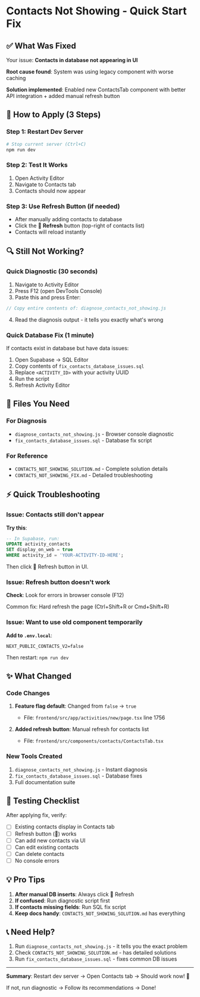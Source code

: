 # Contacts Not Showing - Quick Start Fix

## ✅ What Was Fixed

Your issue: **Contacts in database not appearing in UI**

**Root cause found**: System was using legacy component with worse caching

**Solution implemented**: Enabled new ContactsTab component with better API integration + added manual refresh button

## 🚀 How to Apply (3 Steps)

### Step 1: Restart Dev Server
```bash
# Stop current server (Ctrl+C)
npm run dev
```

### Step 2: Test It Works
1. Open Activity Editor
2. Navigate to Contacts tab
3. Contacts should now appear

### Step 3: Use Refresh Button (if needed)
- After manually adding contacts to database
- Click the 🔄 **Refresh** button (top-right of contacts list)
- Contacts will reload instantly

## 🔍 Still Not Working?

### Quick Diagnostic (30 seconds)

1. Navigate to Activity Editor
2. Press F12 (open DevTools Console)
3. Paste this and press Enter:

```javascript
// Copy entire contents of: diagnose_contacts_not_showing.js
```

4. Read the diagnosis output - it tells you exactly what's wrong

### Quick Database Fix (1 minute)

If contacts exist in database but have data issues:

1. Open Supabase → SQL Editor
2. Copy contents of `fix_contacts_database_issues.sql`
3. Replace `<ACTIVITY_ID>` with your activity UUID
4. Run the script
5. Refresh Activity Editor

## 📁 Files You Need

### For Diagnosis
- `diagnose_contacts_not_showing.js` - Browser console diagnostic
- `fix_contacts_database_issues.sql` - Database fix script

### For Reference
- `CONTACTS_NOT_SHOWING_SOLUTION.md` - Complete solution details
- `CONTACTS_NOT_SHOWING_FIX.md` - Detailed troubleshooting

## ⚡ Quick Troubleshooting

### Issue: Contacts still don't appear

**Try this**:
```sql
-- In Supabase, run:
UPDATE activity_contacts 
SET display_on_web = true 
WHERE activity_id = 'YOUR-ACTIVITY-ID-HERE';
```

Then click 🔄 Refresh button in UI.

### Issue: Refresh button doesn't work

**Check**: Look for errors in browser console (F12)

Common fix: Hard refresh the page (Ctrl+Shift+R or Cmd+Shift+R)

### Issue: Want to use old component temporarily

**Add to `.env.local`**:
```
NEXT_PUBLIC_CONTACTS_V2=false
```

Then restart: `npm run dev`

## ✨ What Changed

### Code Changes
1. **Feature flag default**: Changed from `false` → `true`
   - File: `frontend/src/app/activities/new/page.tsx` line 1756
   
2. **Added refresh button**: Manual refresh for contacts list
   - File: `frontend/src/components/contacts/ContactsTab.tsx`

### New Tools Created
1. `diagnose_contacts_not_showing.js` - Instant diagnosis
2. `fix_contacts_database_issues.sql` - Database fixes
3. Full documentation suite

## 🎯 Testing Checklist

After applying fix, verify:

- [ ] Existing contacts display in Contacts tab
- [ ] Refresh button (🔄) works
- [ ] Can add new contacts via UI
- [ ] Can edit existing contacts
- [ ] Can delete contacts
- [ ] No console errors

## 💡 Pro Tips

1. **After manual DB inserts**: Always click 🔄 Refresh
2. **If confused**: Run diagnostic script first
3. **If contacts missing fields**: Run SQL fix script
4. **Keep docs handy**: `CONTACTS_NOT_SHOWING_SOLUTION.md` has everything

## 📞 Need Help?

1. Run `diagnose_contacts_not_showing.js` - it tells you the exact problem
2. Check `CONTACTS_NOT_SHOWING_SOLUTION.md` - has detailed solutions
3. Run `fix_contacts_database_issues.sql` - fixes common DB issues

---

**Summary**: Restart dev server → Open Contacts tab → Should work now! 🎉

If not, run diagnostic → Follow its recommendations → Done!

